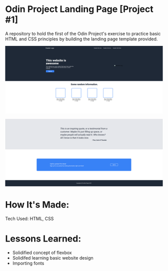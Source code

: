 # Odin Project Landing Page [Project #1]

A repository to hold the first of the Odin Project's exercise to practice basic HTML and CSS principles by building the landing page template provided.

![ProjectScreenshot#1](https://github.com/Isky-Codes/odin-project-personal-webpage/blob/main/images/screenshot1.png)

![ProjectScreenshot#2](https://github.com/Isky-Codes/odin-project-personal-webpage/blob/main/images/screenshot2.png)

# How It's Made:
Tech Used: HTML, CSS

# Lessons Learned:
- Solidified concept of flexbox
- Solidifed learning basic website design
- Importing fonts
